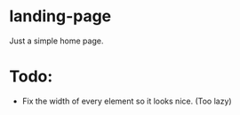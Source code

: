 # landing-page

Just a simple home page.

# Todo:
- Fix the width of every element so it looks nice. (Too lazy)
